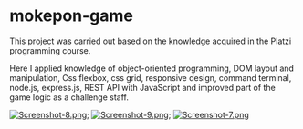 # mokepon-game
This project was carried out based on the knowledge acquired in the Platzi programming course.

Here I applied knowledge of object-oriented programming, DOM layout and manipulation, Css flexbox, css grid, responsive design, command terminal, node.js, express.js, REST API with JavaScript and improved part of the game logic as a challenge staff.

[![Screenshot-8.png](https://i.postimg.cc/dVd1CTL5/Screenshot-8.png)](https://postimg.cc/K1GxSj7T);
[![Screenshot-9.png](https://i.postimg.cc/Pfz0CfX1/Screenshot-9.png)](https://postimg.cc/QVCfP3WM);
[![Screenshot-7.png](https://i.postimg.cc/141z79dG/Screenshot-7.png)](https://postimg.cc/JHKmGWM0)
